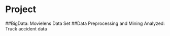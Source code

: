 # Project
##BigData: Movielens Data Set
##Data Preprocessing and Mining Analyzed: Truck accident data
